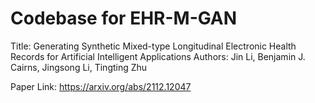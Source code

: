 # Codebase for EHR-M-GAN

Title: Generating Synthetic Mixed-type Longitudinal Electronic Health Records for Artificial Intelligent Applications
Authors: Jin Li, Benjamin J. Cairns, Jingsong Li, Tingting Zhu
 
Paper Link: https://arxiv.org/abs/2112.12047 
